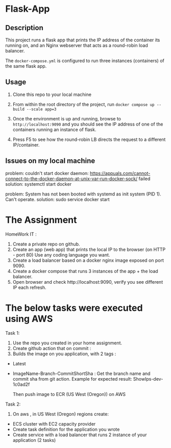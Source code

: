 # Flask-App
## Description
This project runs a flask app that prints the IP address of the container its running on, and an Nginx webserver that acts as a round-robin load balancer.

The `docker-compose.yml` is configured to run three instances (containers) of the same flask app.

## Usage
1. Clone this repo to your local machine
2. From within the root directory of the project, run `docker compose up --build --scale app=3`

3. Once the environment is up and running, browse to `http://localhost:9090` and you should see the IP address of one of the containers running an instance of flask.
4. Press F5 to see how the round-robin LB directs the request to a different IP/container.


## Issues on my local machine
problem: couldn't start docker daemon: https://appuals.com/cannot-connect-to-the-docker-daemon-at-unix-var-run-docker-sock/
failed solution: systemctl start docker

problem: System has not been booted with systemd as init system (PID 1). Can't operate.
solution: sudo service docker start

# The Assignment
HomeWork IT :
1. Create a private repo on github.
2. Create an app (web app) that prints the local IP to the browser (on HTTP - port 80) Use
any coding language you want.
3. Create a load balancer based on a docker nginx image exposed on port 9090.
4. Create a docker compose that runs 3 instances of the app + the load balancer.
5. Open browser and check http://localhost:9090, verify you see different IP each refresh.

# The below tasks were executed using AWS
Task 1:
1. Use the repo you created in your home assignment.
2. Create github action that on commit :
3. Builds the image on you application, with 2 tags :
* Latest
* ImageName-Branch-CommitShortSha : Get the branch name and commit sha from git action. Example for expected result: ShowIps-dev-1c0ad2f

    Then push image to ECR (US West (Oregon)) on AWS 



Task 2:
1. On aws , in US West (Oregon) regions create:
* ECS cluster with EC2 capacity provider
* Create task definition for the application you wrote
* Create service with a load balancer that runs 2 instance of your application (2 tasks)
